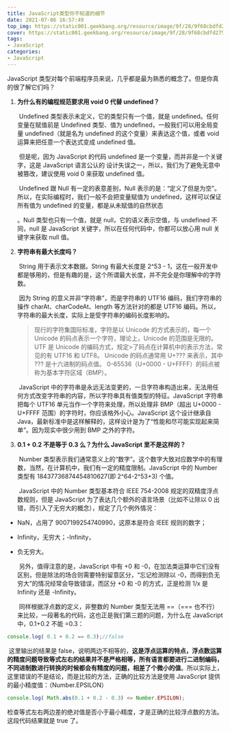 ```yaml
---
title: JavaScript类型你不知道的细节
date: 2021-07-06 16:57:49
top_img: https://static001.geekbang.org/resource/image/9f/28/9f68cbdfd275739a1cd3a4dfa85ead28.jpg
cover: https://static001.geekbang.org/resource/image/9f/28/9f68cbdfd275739a1cd3a4dfa85ead28.jpg
tags:
- JavaScript
categories:
- JavaScript
---
```


JavaScript 类型对每个前端程序员来说，几乎都是最为熟悉的概念了。但是你真的很了解它们吗？
<!-- more -->
1. **为什么有的编程规范要求用 void 0 代替 undefined？** 

   ​      Undefined 类型表示未定义，它的类型只有一个值，就是 undefined。任何变量在赋值前是 Undefined 类型、值为 undefined，一般我们可以用全局变量 undefined（就是名为 undefined 的这个变量）来表达这个值，或者 void 运算来把任意一个表达式变成 undefined 值。

   ​       但是呢，因为 JavaScript 的代码 undefined 是一个变量，而并非是一个关键字，这是 JavaScript 语言公认的    设计失误之一，所以，我们为了避免无意中被篡改，建议使用 void 0 来获取 undefined 值。

   ​        Undefined 跟 Null 有一定的表意差别，Null 表示的是：“定义了但是为空”。所以，在实际编程时，我们一般不会把变量赋值为 undefined，这样可以保证所有值为 undefined 的变量，都是从未赋值的自然状态

   。Null 类型也只有一个值，就是 null，它的语义表示空值，与 undefined 不同，null 是 JavaScript 关键字，所以在任何代码中，你都可以放心用 null 关键字来获取 null 值。 

2. **字符串有最大长度吗？** 

   ​       String 用于表示文本数据。String 有最大长度是 2^53 - 1，这在一般开发中都是够用的，但是有趣的是，这个所谓最大长度，并不完全是你理解中的字符数。

   ​      因为 String 的意义并非“字符串”，而是字符串的 UTF16 编码，我们字符串的操作 charAt、charCodeAt、length 等方法针对的都是 UTF16 编码。所以，字符串的最大长度，实际上是受字符串的编码长度影响的。

   >现行的字符集国际标准，字符是以 Unicode 的方式表示的，每一个 Unicode 的码点表示一个字符，理论上，Unicode 的范围是无限的。UTF 是 Unicode 的编码方式，规定>了码点在计算机中的表示方法，常见的有 UTF16 和 UTF8。 Unicode 的码点通常用 U+??? 来表示，其中 ??? 是十六进制的码点值。 0-65536（U+0000 - U+FFFF）的码点被称为基本字符区域（BMP）。

   ​      JavaScript 中的字符串是永远无法变更的，一旦字符串构造出来，无法用任何方式改变字符串的内容，所以字符串具有值类型的特征。JavaScript 字符串把每个 UTF16 单元当作一个字符来处理，所以处理非 BMP（超出 U+0000 - U+FFFF 范围）的字符时，你应该格外小心。JavaScript 这个设计继承自 Java，最新标准中是这样解释的，这样设计是为了“性能和尽可能实现起来简单”。因为现实中很少用到 BMP 之外的字符。 

3. **0.1 + 0.2 不是等于 0.3 么？为什么 JavaScript 里不是这样的？** 

   ​        Number 类型表示我们通常意义上的“数字”。这个数字大致对应数学中的有理数，当然，在计算机中，我们有一定的精度限制。JavaScript 中的 Number 类型有 18437736874454810627(即 2^64-2^53+3) 个值。 

   ​        JavaScript 中的 Number 类型基本符合 IEEE 754-2008 规定的双精度浮点数规则，但是 JavaScript 为了表达几个额外的语言场景（比如不让除以 0 出错，而引入了无穷大的概念），规定了几个例外情况： 

- NaN，占用了 9007199254740990，这原本是符合 IEEE 规则的数字；

- Infinity，无穷大；-Infinity，

- 负无穷大。 

  ​         另外，值得注意的是，JavaScript 中有 +0 和 -0，在加法类运算中它们没有区别，但是除法的场合则需要特别留意区分，“忘记检测除以 -0，而得到负无穷大”的情况经常会导致错误，而区分 +0 和 -0 的方式，正是检测 1/x 是 Infinity 还是 -Infinity。 

  ​        同样根据浮点数的定义，非整数的 Number 类型无法用 ==（=== 也不行） 来比较，一段著名的代码，这也正是我们第三题的问题，为什么在 JavaScript 中，0.1+0.2 不能 =0.3： 

```javascript
console.log( 0.1 + 0.2 == 0.3);//false
```

​           这里输出的结果是 false，说明两边不相等的，**这是浮点运算的特点，浮点数运算的精度问题导致等式左右的结果并不是严格相等，所有语言都要进行二进制编码，不同进制数进行转换的时候都会有精度的问题，相差了个微小的值**。所以实际上，这里错误的不是结论，而是比较的方法，正确的比较方法是使用 JavaScript 提供的最小精度值：（Number.EPSILON） 

```javascript
console.log( Math.abs(0.1 + 0.2 - 0.3) <= Number.EPSILON);
```

 检查等式左右两边差的绝对值是否小于最小精度，才是正确的比较浮点数的方法。这段代码结果就是 true 了。 





